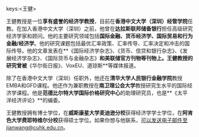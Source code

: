 keys:<王健>


王健教授是一位**享有盛誉的经济学教授**，目前在**香港中文大学（深圳）经管学院**任教。在加入香港中文大学（深圳）之前，他曾在**达拉斯联邦储备银行**担任高级研究经济学家和顾问。他的主要研究领域包括**国际金融、货币经济学、国际贸易和行为金融/经济学**。他的研究课题包括最优汇率政策、汇率传导、汇率决定和冲击的国际传导。他的文章发表在**《国际经济学杂志》、《货币、信贷和银行杂志》、《发展经济学杂志》、《国际货币与金融杂志》**和美联储官方刊物等刊物上。王健教授的研究曾被**《华尔街日报》、VoxEU、道琼斯**等媒体报道。

除了在香港中文大学（深圳）任职外，他还在**清华大学人民银行金融学院**教授EMBA和GFD课程。他还作为兼职教授在**南卫理公会大学**教授研究生水平的国际经济学课程。他是**范德比尔特大学国际价格研究中心**的助理研究员，也是**《太平洋经济评论》**的编委。

王健教授拥有博士学位，在**威斯康星大学麦迪逊分校**获得经济学学士学位，在**阿肯色大学费耶特维尔分校**获得硕士学位。如果你想与他联系，可以发送电子邮件至jianwang@cuhk.edu.cn。
